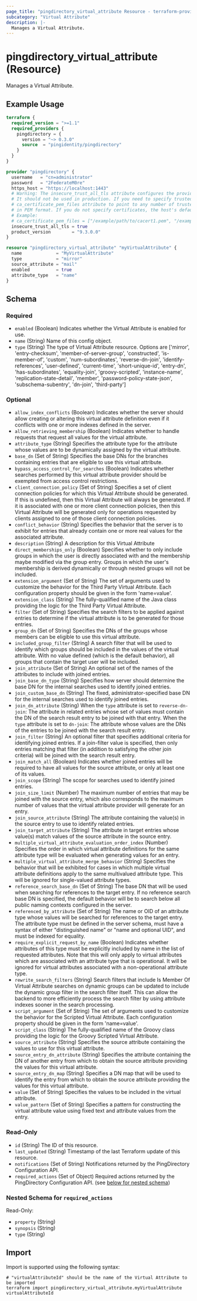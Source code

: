 ```yaml
---
page_title: "pingdirectory_virtual_attribute Resource - terraform-provider-pingdirectory"
subcategory: "Virtual Attribute"
description: |-
  Manages a Virtual Attribute.
---
```


# pingdirectory_virtual_attribute (Resource)

Manages a Virtual Attribute.

## Example Usage

```terraform
terraform {
  required_version = ">=1.1"
  required_providers {
    pingdirectory = {
      version = "~> 0.3.0"
      source  = "pingidentity/pingdirectory"
    }
  }
}

provider "pingdirectory" {
  username   = "cn=administrator"
  password   = "2FederateM0re"
  https_host = "https://localhost:1443"
  # Warning: The insecure_trust_all_tls attribute configures the provider to trust any certificate presented by the PingDirectory server.
  # It should not be used in production. If you need to specify trusted CA certificates, use the
  # ca_certificate_pem_files attribute to point to any number of trusted CA certificate files
  # in PEM format. If you do not specify certificates, the host's default root CA set will be used.
  # Example:
  # ca_certificate_pem_files = ["/example/path/to/cacert1.pem", "/example/path/to/cacert2.pem"]
  insecure_trust_all_tls = true
  product_version        = "9.3.0.0"
}

resource "pingdirectory_virtual_attribute" "myVirtualAttribute" {
  name             = "MyVirtualAttribute"
  type             = "mirror"
  source_attribute = "mail"
  enabled          = true
  attribute_type   = "name"
}
```

<!-- schema generated by tfplugindocs -->
## Schema

### Required

- `enabled` (Boolean) Indicates whether the Virtual Attribute is enabled for use.
- `name` (String) Name of this config object.
- `type` (String) The type of Virtual Attribute resource. Options are ['mirror', 'entry-checksum', 'member-of-server-group', 'constructed', 'is-member-of', 'custom', 'num-subordinates', 'reverse-dn-join', 'identify-references', 'user-defined', 'current-time', 'short-unique-id', 'entry-dn', 'has-subordinates', 'equality-join', 'groovy-scripted', 'instance-name', 'replication-state-detail', 'member', 'password-policy-state-json', 'subschema-subentry', 'dn-join', 'third-party']

### Optional

- `allow_index_conflicts` (Boolean) Indicates whether the server should allow creating or altering this virtual attribute definition even if it conflicts with one or more indexes defined in the server.
- `allow_retrieving_membership` (Boolean) Indicates whether to handle requests that request all values for the virtual attribute.
- `attribute_type` (String) Specifies the attribute type for the attribute whose values are to be dynamically assigned by the virtual attribute.
- `base_dn` (Set of String) Specifies the base DNs for the branches containing entries that are eligible to use this virtual attribute.
- `bypass_access_control_for_searches` (Boolean) Indicates whether searches performed by this virtual attribute provider should be exempted from access control restrictions.
- `client_connection_policy` (Set of String) Specifies a set of client connection policies for which this Virtual Attribute should be generated. If this is undefined, then this Virtual Attribute will always be generated. If it is associated with one or more client connection policies, then this Virtual Attribute will be generated only for operations requested by clients assigned to one of those client connection policies.
- `conflict_behavior` (String) Specifies the behavior that the server is to exhibit for entries that already contain one or more real values for the associated attribute.
- `description` (String) A description for this Virtual Attribute
- `direct_memberships_only` (Boolean) Specifies whether to only include groups in which the user is directly associated with and the membership maybe modified via the group entry. Groups in which the user's membership is derived dynamically or through nested groups will not be included.
- `extension_argument` (Set of String) The set of arguments used to customize the behavior for the Third Party Virtual Attribute. Each configuration property should be given in the form 'name=value'.
- `extension_class` (String) The fully-qualified name of the Java class providing the logic for the Third Party Virtual Attribute.
- `filter` (Set of String) Specifies the search filters to be applied against entries to determine if the virtual attribute is to be generated for those entries.
- `group_dn` (Set of String) Specifies the DNs of the groups whose members can be eligible to use this virtual attribute.
- `included_group_filter` (String) A search filter that will be used to identify which groups should be included in the values of the virtual attribute. With no value defined (which is the default behavior), all groups that contain the target user will be included.
- `join_attribute` (Set of String) An optional set of the names of the attributes to include with joined entries.
- `join_base_dn_type` (String) Specifies how server should determine the base DN for the internal searches used to identify joined entries.
- `join_custom_base_dn` (String) The fixed, administrator-specified base DN for the internal searches used to identify joined entries.
- `join_dn_attribute` (String) When the `type` attribute is set to `reverse-dn-join`: The attribute in related entries whose set of values must contain the DN of the search result entry to be joined with that entry. When the `type` attribute is set to `dn-join`: The attribute whose values are the DNs of the entries to be joined with the search result entry.
- `join_filter` (String) An optional filter that specifies additional criteria for identifying joined entries. If a join-filter value is specified, then only entries matching that filter (in addition to satisfying the other join criteria) will be joined with the search result entry.
- `join_match_all` (Boolean) Indicates whether joined entries will be required to have all values for the source attribute, or only at least one of its values.
- `join_scope` (String) The scope for searches used to identify joined entries.
- `join_size_limit` (Number) The maximum number of entries that may be joined with the source entry, which also corresponds to the maximum number of values that the virtual attribute provider will generate for an entry.
- `join_source_attribute` (String) The attribute containing the value(s) in the source entry to use to identify related entries.
- `join_target_attribute` (String) The attribute in target entries whose value(s) match values of the source attribute in the source entry.
- `multiple_virtual_attribute_evaluation_order_index` (Number) Specifies the order in which virtual attribute definitions for the same attribute type will be evaluated when generating values for an entry.
- `multiple_virtual_attribute_merge_behavior` (String) Specifies the behavior that will be exhibited for cases in which multiple virtual attribute definitions apply to the same multivalued attribute type. This will be ignored for single-valued attribute types.
- `reference_search_base_dn` (Set of String) The base DN that will be used when searching for references to the target entry. If no reference search base DN is specified, the default behavior will be to search below all public naming contexts configured in the server.
- `referenced_by_attribute` (Set of String) The name or OID of an attribute type whose values will be searched for references to the target entry. The attribute type must be defined in the server schema, must have a syntax of either "distinguished name" or "name and optional UID", and must be indexed for equality.
- `require_explicit_request_by_name` (Boolean) Indicates whether attributes of this type must be explicitly included by name in the list of requested attributes. Note that this will only apply to virtual attributes which are associated with an attribute type that is operational. It will be ignored for virtual attributes associated with a non-operational attribute type.
- `rewrite_search_filters` (String) Search filters that include Is Member Of Virtual Attribute searches on dynamic groups can be updated to include the dynamic group filter in the search filter itself. This can allow the backend to more efficiently process the search filter by using attribute indexes sooner in the search processing.
- `script_argument` (Set of String) The set of arguments used to customize the behavior for the Scripted Virtual Attribute. Each configuration property should be given in the form 'name=value'.
- `script_class` (String) The fully-qualified name of the Groovy class providing the logic for the Groovy Scripted Virtual Attribute.
- `source_attribute` (String) Specifies the source attribute containing the values to use for this virtual attribute.
- `source_entry_dn_attribute` (String) Specifies the attribute containing the DN of another entry from which to obtain the source attribute providing the values for this virtual attribute.
- `source_entry_dn_map` (String) Specifies a DN map that will be used to identify the entry from which to obtain the source attribute providing the values for this virtual attribute.
- `value` (Set of String) Specifies the values to be included in the virtual attribute.
- `value_pattern` (Set of String) Specifies a pattern for constructing the virtual attribute value using fixed text and attribute values from the entry.

### Read-Only

- `id` (String) The ID of this resource.
- `last_updated` (String) Timestamp of the last Terraform update of this resource.
- `notifications` (Set of String) Notifications returned by the PingDirectory Configuration API.
- `required_actions` (Set of Object) Required actions returned by the PingDirectory Configuration API. (see [below for nested schema](#nestedatt--required_actions))

<a id="nestedatt--required_actions"></a>
### Nested Schema for `required_actions`

Read-Only:

- `property` (String)
- `synopsis` (String)
- `type` (String)

## Import

Import is supported using the following syntax:

```shell
# "virtualAttributeId" should be the name of the Virtual Attribute to be imported
terraform import pingdirectory_virtual_attribute.myVirtualAttribute virtualAttributeId
```

